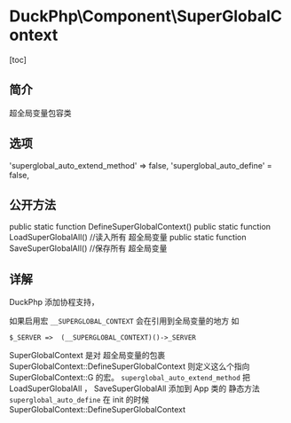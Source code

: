 # DuckPhp\Component\SuperGlobalContext
[toc]
## 简介
 超全局变量包容类
## 选项

'superglobal_auto_extend_method' => false,
'superglobal_auto_define' = false,

## 公开方法

    
public static function DefineSuperGlobalContext()
public static function LoadSuperGlobalAll() //读入所有 超全局变量
public static function SaveSuperGlobalAll() //保存所有 超全局变量

## 详解


DuckPhp 添加协程支持，

如果启用宏 `__SUPERGLOBAL_CONTEXT` 会在引用到全局变量的地方 如

`$_SERVER =>  (__SUPERGLOBAL_CONTEXT)()->_SERVER `


SuperGlobalContext 是对 超全局变量的包裹
SuperGlobalContext::DefineSuperGlobalContext  则定义这么个指向 SuperGlobalContext::G 的宏。
`superglobal_auto_extend_method` 把 LoadSuperGlobalAll ， SaveSuperGlobalAll 添加到 App 类的 静态方法
`superglobal_auto_define` 在 init 的时候 SuperGlobalContext::DefineSuperGlobalContext
